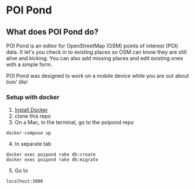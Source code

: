 # POI Pond


## What does POI Pond do?
POI Pond is an editor for OpenStreetMap (OSM) points of interest (POI) data. It let's you check in to existing places so OSM can know they are still alive and kicking. You can also add missing places and edit existing ones with a simple form.

POI Pond was designed to work on a mobile device while you are out about livin' life!

### Setup with docker
1. [Install Docker](https://www.docker.com/products/overview)
2. clone this repo
3. On a Mac, in the terminal, go to the poipond repo
  ```
  docker-compose up
  ```

4. In separate tab

  ```
  docker exec poipond rake db:create
  docker exec poipond rake db:migrate
  ```

5. Go to

  ```
  localhost:3000
  ```
